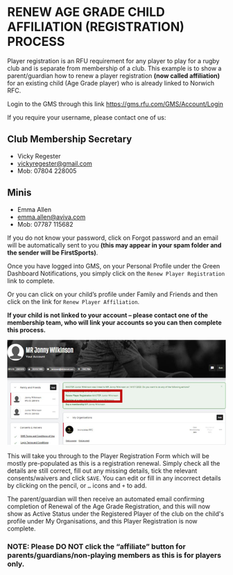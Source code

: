 # RENEW AGE GRADE CHILD AFFILIATION (REGISTRATION) PROCESS

Player registration is an RFU requirement for any player to play for a rugby club and is separate from membership of a club. This example is to show a parent/guardian how to renew a player registration **(now called affiliation)** for an existing child (Age Grade player) who is already linked to Norwich RFC.

Login to the GMS through this link https://gms.rfu.com/GMS/Account/Login

If you require your username, please contact one of us:

## Club Membership Secretary

 * Vicky Regester
 * vickyregester@gmail.com
 * Mob: 07804 228005

## Minis

 * Emma Allen
 * emma.allen@aviva.com
 * Mob: 07787 115682


If you do not know your password, click on Forgot password and an email will be automatically sent to you **(this may appear in your spam folder and the sender will be FirstSports)**.

Once you have logged into GMS, on your Personal Profile under the Green Dashboard Notifications, you simply click on the `Renew Player Registration` link to complete.

Or you can click on your child’s profile under Family and Friends and then click on the link for `Renew Player Affiliation`.

**If your child is not linked to your account – please contact one of the membership team, who will link your accounts so you can then complete this process.**

![](images/renew-affiliation-01.png)

This will take you through to the Player Registration Form which will be mostly pre-populated as this is a registration renewal. Simply check all the details are still correct, fill out any missing details, tick the relevant consents/waivers and click `SAVE`. You can edit or fill in any incorrect details by clicking on the pencil, or `…` icons and `+` to add.

The parent/guardian will then receive an automated email confirming completion of Renewal of the Age Grade Registration, and this will now show as Active Status under the Registered Player of the club on the child's profile under My Organisations, and this Player Registration is now complete.

### NOTE: Please DO NOT click the “affiliate” button for parents/guardians/non-playing members as this is for players only.
